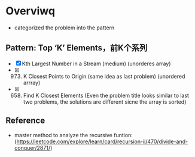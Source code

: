 # Overviwq
- categorized the problem  into the pattern
##  Pattern: Top ‘K’ Elements，前K个系列
- [x] Kth Largest Number in a Stream (medium) (unorderes array)
- [x] 973. K Closest Points to Origin (same idea as last problem) (unordered arrray)
- [x] 658. Find K Closest Elements (Even the problem title looks similar to last two problems, the solutions are different sicne the array is sorted)



## Reference
- master method to analyze the recursive funtion: (https://leetcode.com/explore/learn/card/recursion-ii/470/divide-and-conquer/2871/)
